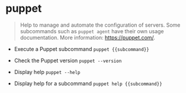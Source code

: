 # puppet
> Help to manage and automate the configuration of servers.
> Some subcommands such as `puppet agent` have their own usage documentation.
> More information: <https://puppet.com/>.

- Execute a Puppet subcommand
`puppet {{subcommand}}`

- Check the Puppet version
`puppet --version`

- Display help
`puppet --help`

- Display help for a subcommand
`puppet help {{subcommand}}`
